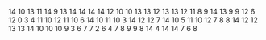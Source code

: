 14
10
13
11
14
9
13
14
14
14
14
12
10
10
13
13
12
13
13
12
11
8
9
14
13
9
9
12
6
12
0
3
4
11
10
12
11
10
6
14
10
11
10
3
14
12
12
7
14
10
5
11
10
12
7
8
8
14
12
12
13
13
14
10
10
10
9
3
6
7
7
2
6
4
7
8
9
9
8
14
4
14
14
7
6
8
